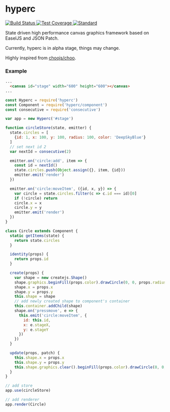 hyperc
===

[![Build Status](https://circleci.com/gh/dbtek/hyperc.svg) ](https://circleci.com/gh/dbtek/hyperc)  [ ![Test Coverage](https://img.shields.io/codecov/c/token/bDcjOrSeM2/github/dbtek/hyperc/master.svg?style=flat-square) ](https://codecov.io/github/dbtek/hyperc)  [ ![Standard](https://img.shields.io/badge/code%20style-standard-brightgreen.svg?style=flat-square)](https://codecov.io/github/dbtek/hyperc)


State driven high performance canvas graphics framework based on EaselJS and JSON Patch.

Currently, hyperc is in alpha stage, things may change.

Highly inspired from [choojs/choo](https://github.com/choojs/choo).

### Example

```html
...
  <canvas id="stage" width="600" height="600"></canvas>
...
```
```js
const Hyperc = require('hyperc')
const Component = require('hyperc/component')
const consecutive = require('consecutive')

var app = new Hyperc('#stage')

function circleStore(state, emitter) {
  state.circles = [
    {id: 1, x: 100, y: 100, radius: 100, color: 'DeepSkyBlue'}
  ]
  // set next id 2
  var nextId = consecutive(2)

  emitter.on('circle:add', item => {
    const id = nextId()
    state.circles.push(Object.assign({}, item, {id}))
    emitter.emit('render')
  })

  emitter.on('circle:moveItem', ({id, x, y}) => {
    var circle = state.circles.filter(c => c.id === id)[0]
    if (!circle) return
    circle.x = x
    circle.y = y
    emitter.emit('render')
  })
}

class Circle extends Component {
  static getItems(state) {
    return state.circles
  }

  identity(props) {
    return props.id
  }

  create(props) {
    var shape = new createjs.Shape()
    shape.graphics.beginFill(props.color).drawCircle(0, 0, props.radius).endFill()
    shape.x = props.x
    shape.y = props.y
    this.shape = shape
    // add newly created shape to component's container
    this.container.addChild(shape)
    shape.on('pressmove', e => {
      this.emit('circle:moveItem', {
        id: this.id,
        x: e.stageX,
        y: e.stageY
      })
    })
  }

  update(props, patch) {
    this.shape.x = props.x
    this.shape.y = props.y
    this.shape.graphics.clear().beginFill(props.color).drawCircle(0, 0, props.radius).endFill()
  }
}

// add store
app.use(circleStore)

// add renderer
app.render(Circle)
```
